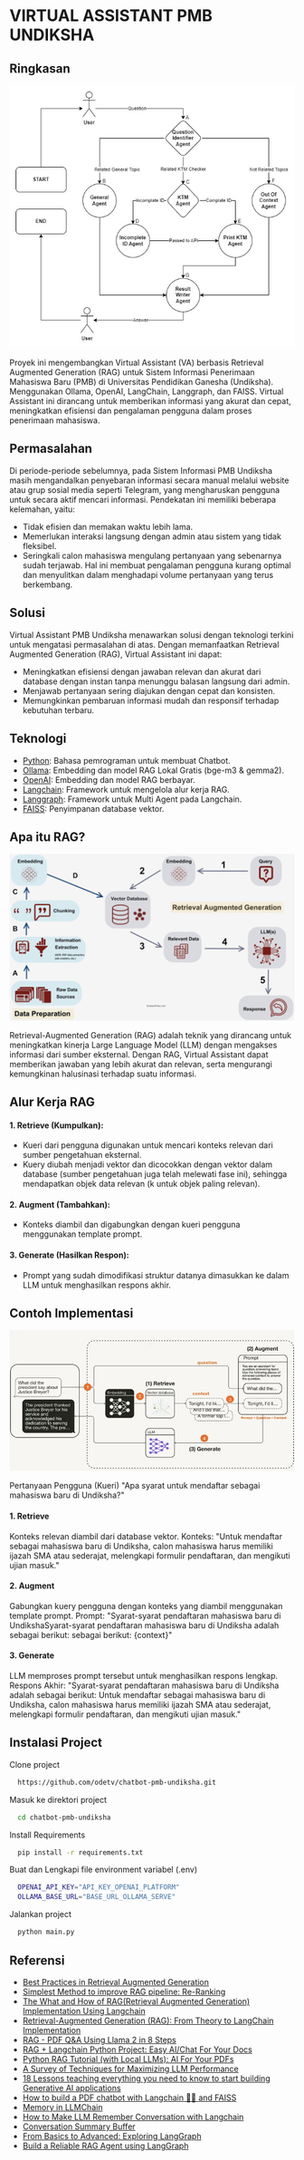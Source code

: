 # VIRTUAL ASSISTANT PMB UNDIKSHA

## Ringkasan

![image](assets/images/RAG%20Concept.jpg)

Proyek ini mengembangkan Virtual Assistant (VA) berbasis Retrieval Augmented Generation (RAG) untuk Sistem Informasi Penerimaan Mahasiswa Baru (PMB) di Universitas Pendidikan Ganesha (Undiksha). Menggunakan Ollama, OpenAI, LangChain, Langgraph, dan FAISS. Virtual Assistant ini dirancang untuk memberikan informasi yang akurat dan cepat, meningkatkan efisiensi dan pengalaman pengguna dalam proses penerimaan mahasiswa.

## Permasalahan

Di periode-periode sebelumnya, pada Sistem Informasi PMB Undiksha masih mengandalkan penyebaran informasi secara manual melalui website atau grup sosial media seperti Telegram, yang mengharuskan pengguna untuk secara aktif mencari informasi. Pendekatan ini memiliki beberapa kelemahan, yaitu:

- Tidak efisien dan memakan waktu lebih lama.
- Memerlukan interaksi langsung dengan admin atau sistem yang tidak fleksibel.
- Seringkali calon mahasiswa mengulang pertanyaan yang sebenarnya sudah terjawab.
  Hal ini membuat pengalaman pengguna kurang optimal dan menyulitkan dalam menghadapi volume pertanyaan yang terus berkembang.

## Solusi

Virtual Assistant PMB Undiksha menawarkan solusi dengan teknologi terkini untuk mengatasi permasalahan di atas. Dengan memanfaatkan Retrieval Augmented Generation (RAG), Virtual Assistant ini dapat:

- Meningkatkan efisiensi dengan jawaban relevan dan akurat dari database dengan instan tanpa menunggu balasan langsung dari admin.
- Menjawab pertanyaan sering diajukan dengan cepat dan konsisten.
- Memungkinkan pembaruan informasi mudah dan responsif terhadap kebutuhan terbaru.

## Teknologi

- [Python](https://www.python.org/): Bahasa pemrograman untuk membuat Chatbot.
- [Ollama](https://ollama.com/): Embedding dan model RAG Lokal Gratis (bge-m3 & gemma2).
- [OpenAI](https://openai.com/): Embedding dan model RAG berbayar.
- [Langchain](https://www.langchain.com/): Framework untuk mengelola alur kerja RAG.
- [Langgraph](https://www.langchain.com/langgraph): Framework untuk Multi Agent pada Langchain.
- [FAISS](https://faiss.ai/): Penyimpanan database vektor.

## Apa itu RAG?

![image](assets/images/RAG%20Procces.png)

Retrieval-Augmented Generation (RAG) adalah teknik yang dirancang untuk meningkatkan kinerja Large Language Model (LLM) dengan mengakses informasi dari sumber eksternal. Dengan RAG, Virtual Assistant dapat memberikan jawaban yang lebih akurat dan relevan, serta mengurangi kemungkinan halusinasi terhadap suatu informasi.

## Alur Kerja RAG

#### 1. Retrieve (Kumpulkan):

- Kueri dari pengguna digunakan untuk mencari konteks relevan dari sumber pengetahuan eksternal.
- Kuery diubah menjadi vektor dan dicocokkan dengan vektor dalam database (sumber pengetahuan juga telah melewati fase ini), sehingga mendapatkan objek data relevan (k untuk objek paling relevan).

#### 2. Augment (Tambahkan):

- Konteks diambil dan digabungkan dengan kueri pengguna menggunakan template prompt.

#### 3. Generate (Hasilkan Respon):

- Prompt yang sudah dimodifikasi struktur datanya dimasukkan ke dalam LLM untuk menghasilkan respons akhir.

## Contoh Implementasi

![image](assets/images/RAG%20Flow.png)

Pertanyaan Pengguna (Kueri) "Apa syarat untuk mendaftar sebagai mahasiswa baru di Undiksha?"

#### 1. Retrieve

Konteks relevan diambil dari database vektor.
Konteks: "Untuk mendaftar sebagai mahasiswa baru di Undiksha, calon mahasiswa harus memiliki ijazah SMA atau sederajat, melengkapi formulir pendaftaran, dan mengikuti ujian masuk."

#### 2. Augment

Gabungkan kuery pengguna dengan konteks yang diambil menggunakan template prompt.
Prompt: "Syarat-syarat pendaftaran mahasiswa baru di UndikshaSyarat-syarat pendaftaran mahasiswa baru di Undiksha adalah sebagai berikut: sebagai berikut: {context}"

#### 3. Generate

LLM memproses prompt tersebut untuk menghasilkan respons lengkap.
Respons Akhir: "Syarat-syarat pendaftaran mahasiswa baru di Undiksha adalah sebagai berikut: Untuk mendaftar sebagai mahasiswa baru di Undiksha, calon mahasiswa harus memiliki ijazah SMA atau sederajat, melengkapi formulir pendaftaran, dan mengikuti ujian masuk."

## Instalasi Project

Clone project

```bash
  https://github.com/odetv/chatbot-pmb-undiksha.git
```

Masuk ke direktori project

```bash
  cd chatbot-pmb-undiksha
```

Install Requirements

```bash
  pip install -r requirements.txt
```

Buat dan Lengkapi file environment variabel (.env)

```bash
  OPENAI_API_KEY="API_KEY_OPENAI_PLATFORM"
  OLLAMA_BASE_URL="BASE_URL_OLLAMA_SERVE"
```

Jalankan project

```bash
  python main.py
```

## Referensi

- [Best Practices in Retrieval Augmented Generation](https://gradientflow.substack.com/p/best-practices-in-retrieval-augmented)
- [Simplest Method to improve RAG pipeline: Re-Ranking](https://medium.com/etoai/simplest-method-to-improve-rag-pipeline-re-ranking-cf6eaec6d544)
- [The What and How of RAG(Retrieval Augmented Generation) Implementation Using Langchain](https://srinivas-mahakud.medium.com/the-what-and-how-of-retrieval-augmented-generation-8e4a05c08a50)
- [Retrieval-Augmented Generation (RAG): From Theory to LangChain Implementation](https://towardsdatascience.com/retrieval-augmented-generation-rag-from-theory-to-langchain-implementation-4e9bd5f6a4f2)
- [RAG - PDF Q&A Using Llama 2 in 8 Steps](https://medium.com/@Sanjjushri/rag-pdf-q-a-using-llama-2-in-8-steps-021a7dbe26e1)
- [RAG + Langchain Python Project: Easy AI/Chat For Your Docs](https://youtu.be/tcqEUSNCn8I)
- [Python RAG Tutorial (with Local LLMs): Al For Your PDFs](https://youtu.be/2TJxpyO3ei4)
- [A Survey of Techniques for Maximizing LLM Performance](https://youtu.be/ahnGLM-RC1Y)
- [18 Lessons teaching everything you need to know to start building Generative AI applications](https://microsoft.github.io/generative-ai-for-beginners/#/)
- [How to build a PDF chatbot with Langchain 🦜🔗 and FAISS](https://kevincoder.co.za/how-to-build-a-pdf-chatbot-with-langchain-and-faiss)
- [Memory in LLMChain](https://python.langchain.com/v0.1/docs/modules/memory/adding_memory/)
- [How to Make LLM Remember Conversation with Langchain](https://medium.com/@vinayakdeshpande111/how-to-make-llm-remember-conversation-with-langchain-924083079d95)
- [Conversation Summary Buffer](https://python.langchain.com/v0.1/docs/modules/memory/types/summary_buffer/)
- [From Basics to Advanced: Exploring LangGraph](https://towardsdatascience.com/from-basics-to-advanced-exploring-langgraph-e8c1cf4db787)
- [Build a Reliable RAG Agent using LangGraph](https://medium.com/the-ai-forum/build-a-reliable-rag-agent-using-langgraph-2694d55995cd)
